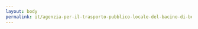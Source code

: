 ```yaml
---
layout: body
permalink: it/agenzia-per-il-trasporto-pubblico-locale-del-bacino-di-bergamo/
---
```


